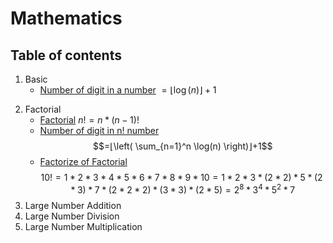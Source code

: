 # Mathematics
## Table of contents

 1. Basic
      - [Number of digit in a number](https://github.com/teddy-teem/Competitive-Programming/blob/master/Mathmetics/Basic/NumberOfDigits.cpp) $=⌊\log(n)⌋+1$ </P>
 2. Factorial
       - [Factorial](https://github.com/teddy-teem/Competitive-Programming/blob/master/Mathmetics/Factorial/Factorial.cpp) $n! = n* (n-1)!$
       - [Number of digit in n! number](https://github.com/teddy-teem/Competitive-Programming/blob/master/Mathmetics/Factorial/NumberOfDigitsInFactorial.cpp) $$=⌊\left( \sum_{n=1}^n \log(n) \right)⌋+1$$
       -  [Factorize of Factorial](https://github.com/teddy-teem/Competitive-Programming/blob/master/Mathmetics/Factorial/FactorizeFactorial.cpp) $$10!= 1*2*3*4*5*6*7*8*9*10 = 1* 2 * 3 * (2*2) * 5 * (2*3) * 7 * (2*2*2) * (3*3) * (2*5) = 2^8 * 3^4 * 5^2 * 7$$
 3. Large Number Addition
 4. Large Number Division
 5. Large Number Multiplication
